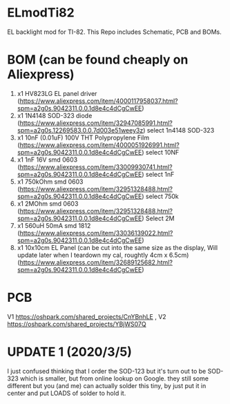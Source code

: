 # ELmodTi82
EL backlight mod for TI-82. This Repo includes Schematic, PCB and BOMs.

# BOM (can be found cheaply on Aliexpress)
1. x1 HV823LG EL panel driver (https://www.aliexpress.com/item/4000117958037.html?spm=a2g0s.9042311.0.0.1d8e4c4dCgCwEE)
2. x1 1N4148 SOD-323 diode (https://www.aliexpress.com/item/32947085991.html?spm=a2g0s.12269583.0.0.7d003e51weey3z) select 1n4148 SOD-323
3. x1 10nF (0.01uF) 100V THT Polypropylene Film (https://www.aliexpress.com/item/4000051926991.html?spm=a2g0s.9042311.0.0.1d8e4c4dCgCwEE) select 10NF
4. x1 1nF 16V smd 0603 (https://www.aliexpress.com/item/33009930741.html?spm=a2g0s.9042311.0.0.1d8e4c4dCgCwEE) select 1nF
5. x1 750kOhm smd 0603 (https://www.aliexpress.com/item/32951328488.html?spm=a2g0s.9042311.0.0.1d8e4c4dCgCwEE) select 750k
6. x1 2MOhm smd 0603 (https://www.aliexpress.com/item/32951328488.html?spm=a2g0s.9042311.0.0.1d8e4c4dCgCwEE) Select 2M
7. x1 560uH 50mA smd 1812 (https://www.aliexpress.com/item/33036139022.html?spm=a2g0s.9042311.0.0.1d8e4c4dCgCwEE)
8. x1 10x10cm EL Panel (can be cut into the same size as the display, Will update later when I teardown my cal, roughtly 4cm x 6.5cm) (https://www.aliexpress.com/item/32689125682.html?spm=a2g0s.9042311.0.0.1d8e4c4dCgCwEE) 

# PCB
V1 https://oshpark.com/shared_projects/CnYBnhLE , V2 https://oshpark.com/shared_projects/YBjWS07Q

# UPDATE 1 (2020/3/5)
I just confused thinking that I order the SOD-123 but it's turn out to be SOD-323 which is smaller, but from online lookup on Google. they still some different but you (and me) can actually solder this tiny, by just put it in center and put LOADS of solder to hold it.
